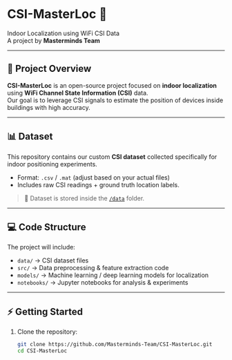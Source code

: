 # CSI-MasterLoc 🚀
Indoor Localization using WiFi CSI Data  
A project by **Masterminds Team**

---

## 📌 Project Overview
**CSI-MasterLoc** is an open-source project focused on **indoor localization** using **WiFi Channel State Information (CSI)** data.  
Our goal is to leverage CSI signals to estimate the position of devices inside buildings with high accuracy.

---

## 📊 Dataset
This repository contains our custom **CSI dataset** collected specifically for indoor positioning experiments.  
- Format: `.csv` / `.mat` (adjust based on your actual files)
- Includes raw CSI readings + ground truth location labels.

> 📁 Dataset is stored inside the [`/data`](data) folder.

---

## 💻 Code Structure
The project will include:
- `data/` → CSI dataset files  
- `src/` → Data preprocessing & feature extraction code  
- `models/` → Machine learning / deep learning models for localization  
- `notebooks/` → Jupyter notebooks for analysis & experiments  

---

## ⚡ Getting Started
1. Clone the repository:
   ```bash
   git clone https://github.com/Masterminds-Team/CSI-MasterLoc.git
   cd CSI-MasterLoc
